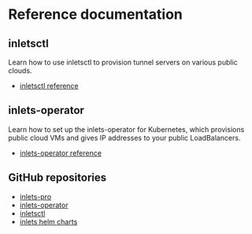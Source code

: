 # Reference documentation

## inletsctl

Learn how to use inletsctl to provision tunnel servers on various public clouds.

* [inletsctl reference](/reference/inletsctl/)

## inlets-operator

Learn how to set up the inlets-operator for Kubernetes, which provisions public cloud VMs and gives IP addresses to your public LoadBalancers.

* [inlets-operator reference](/reference/inlets-operator/)

## GitHub repositories

* [inlets-pro](https://github.com/inlets/inlets-pro)
* [inlets-operator](https://github.com/inlets/inlets-operator)
* [inletsctl](https://github.com/inlets/inletsctl)
* [inlets helm charts](https://github.com/inlets/inlets-pro/tree/master/chart)
